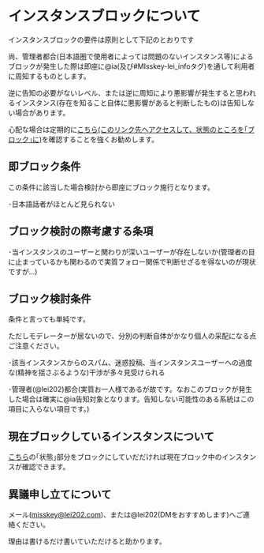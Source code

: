 # インスタンスブロックについて
インスタンスブロックの要件は原則として下記のとおりです

尚、管理者都合(日本語圏で使用者によっては問題のないインスタンス等)によるブロックが発生した際は即座に@ia(及び#MIsskey-lei_infoタグ)を通して利用者に周知するものとします。

逆に告知の必要がないレベル、または逆に周知により悪影響が発生すると思われるインスタンス(存在を知ること自体に悪影響があると判断したもの)は告知しない場合があります。

心配な場合は定期的に[こちら(このリンク先へアクセスして、状態のところを｢ブロック｣に)](https://misskey.lei202.com/admin/federation)を確認することを強くお勧めします。

## 即ブロック条件

この条件に該当した場合検討から即座にブロック施行となります。

･日本語話者がほとんど見られない


## ブロック検討の際考慮する条項
･当インスタンスのユーザーと関わりが深いユーザーが存在しないか(管理者の目に止まっているかも関わるので実質フォロー関係で判断せざるを得ないのが現状ですが...)

## ブロック検討条件

条件と言っても単純です。

ただしモデレーターが居ないので、分別の判断自体がかなり個人の采配になる点ご注意ください。

･該当インスタンスからのスパム、迷惑投稿、当インスタンスユーザーへの過度な(精神を揺さぶるような)干渉が多々見受けられる

･管理者(@lei202)都合(実質お一人様であるが故です。なおこのブロックが発生した場合は確実に@ia告知対象となります。告知しない可能性のある系統はこの項目に入らない項目です。)

## 現在ブロックしているインスタンスについて

[こちら](https://misskey.lei202.com/admin/federation)の｢状態｣部分をブロックにしていだだければ現在ブロック中のインスタンスが確認できます。

## 異議申し立てについて

メール(misskey@lei202.com)、または@lei202(DMをおすすめします)へご連絡ください。

理由は書けるだけ書いていただけると助かります。
